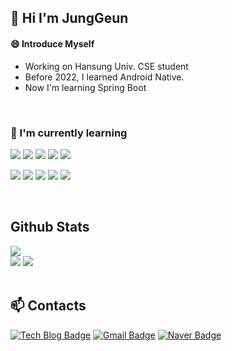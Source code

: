 ## 👋 Hi I'm JungGeun

#### 😄 Introduce Myself
- Working on Hansung Univ. CSE student
- Before 2022, I learned Android Native. 
- Now I'm learning Spring Boot


<br/>

<div>
  
### 🌱 I'm currently learning
 
<p>
  <img src="https://img.shields.io/badge/-SpringBoot-green?style=flat-plastic&logo=Spring Boot&logoColor=white"/>
  <img src="https://img.shields.io/badge/Android-3DDC84?style=flat-square&logo=Android&logoColor=white"/>
  <img src="https://img.shields.io/badge/Java-007396?style=flat-square&logo=Java&logoColor=white"/>
  <img src="https://img.shields.io/badge/Kotlin-0095D5?style=flat-square&logo=Kotlin&logoColor=white"/> 
  <img src="https://img.shields.io/badge/-Mysql-blue?style=flat-plastic&logo=MariaDB Foundation&logoColor=white"/>
</p>
  
<p>
  <img src="https://img.shields.io/badge/Firebase-FFCA28?style=flat-square&logo=Firebase&logoColor=black"/>
  <img src="https://img.shields.io/badge/Git-F05032?style=flat-square&logo=Git&logoColor=white"/>
  <img src="https://img.shields.io/badge/GitHub-181717?style=flat-square&logo=GitHub&logoColor=white"/>
  <img src="https://img.shields.io/badge/-Slack-753188?style=flat-plastic&logo=Slack&logoColor=white"/>
  <img src="https://img.shields.io/badge/Postman-FF6C37?style=flat-square&logo=Postman&logoColor=white"/>
</p>
  
</div>

<br/>

## Github Stats

<img src="https://github-readme-stats.vercel.app/api?username=JGeun&show_icons=true"/>

<div>
  
<img src="https://github-readme-stats.vercel.app/api/top-langs/?username=Jgeun&&layout=compact" />
<img src="http://mazassumnida.wtf/api/v2/generate_badge?boj=pjk8926">
  
</div>

<br/>

## 📫 Contacts 
[![Tech Blog Badge](http://img.shields.io/badge/-Tech%20blog-black?style=flat-square&logo=github&link=https://soo-vely-dev.tistory.com/)](https://jgeun97.tistory.com/)
[![Gmail Badge](https://img.shields.io/badge/Gmail-d14836?style=flat-square&logo=Gmail&logoColor=white&link=mailto:pjk8926@gmail.com)](mailto:pjk8926@gmail.com)
[![Naver Badge](https://img.shields.io/badge/Naver-03C75A?style=flat-square&logo=Naver&logoColor=white&link=mailto:pjk8926@naver.com)](mailto:pjk8926@naver.com)
<!--
**JGeun/JGeun** is a ✨ _special_ ✨ repository because its `README.md` (this file) appears on your GitHub profile.

Here are some ideas to get you started:
🖊️
- 🔭 I’m currently working on ...
- 🌱 I’m currently learning ...
- 👯 I’m looking to collaborate on ...
- 🤔 I’m looking for help with ...
- 💬 Ask me about ...
- 📫 How to reach me: ...
- 😄 Pronouns: ...
- ⚡ Fun fact: ...
-->
